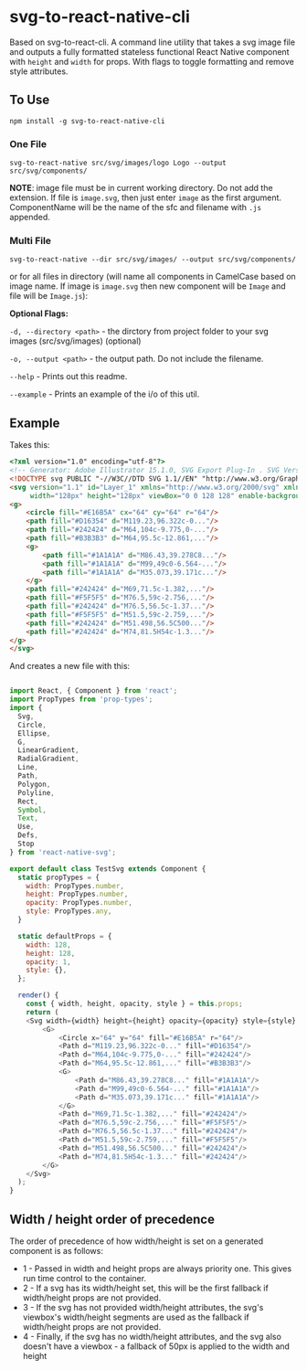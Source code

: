 # svg-to-react-native-cli
Based on svg-to-react-cli.
A command line utility that takes a svg image file and outputs a fully formatted stateless functional React Native component with `height` and `width` for props. With flags to toggle formatting and remove style attributes.

## To Use
`npm install -g svg-to-react-native-cli`

### One File

`svg-to-react-native src/svg/images/logo Logo --output src/svg/components/`

**NOTE**: image file must be in current working directory. Do not add the extension. If file is `image.svg`, then just enter `image` as the first argument. ComponentName will be the name of the sfc and filename with `.js` appended.

### Multi File

`svg-to-react-native --dir src/svg/images/ --output src/svg/components/`

or for all files in directory (will name all components in CamelCase based on image name. If image is `image.svg` then new component will be `Image` and file will be `Image.js`):


**Optional Flags:**

`-d, --directory <path>` - the dirctory from project folder to your svg images (src/svg/images) (optional)

`-o, --output <path>` - the output path. Do not include the filename.

`--help` - Prints out this readme.

`--example` - Prints an example of the i/o of this util.

## Example

Takes this:
```html
<?xml version="1.0" encoding="utf-8"?>
<!-- Generator: Adobe Illustrator 15.1.0, SVG Export Plug-In . SVG Version: 6.00 Build 0)  -->
<!DOCTYPE svg PUBLIC "-//W3C//DTD SVG 1.1//EN" "http://www.w3.org/Graphics/SVG/1.1/DTD/svg11.dtd">
<svg version="1.1" id="Layer_1" xmlns="http://www.w3.org/2000/svg" xmlns:xlink="http://www.w3.org/1999/xlink" x="0px" y="0px"
	 width="128px" height="128px" viewBox="0 0 128 128" enable-background="new 0 0 128 128" xml:space="preserve">
<g>
	<circle fill="#E16B5A" cx="64" cy="64" r="64"/>
	<path fill="#D16354" d="M119.23,96.322c-0..."/>
	<path fill="#242424" d="M64,104c-9.775,0-..."/>
	<path fill="#B3B3B3" d="M64,95.5c-12.861,..."/>
	<g>
		<path fill="#1A1A1A" d="M86.43,39.278C8..."/>
		<path fill="#1A1A1A" d="M99,49c0-6.564-..."/>
		<path fill="#1A1A1A" d="M35.073,39.171c..."/>
	</g>
	<path fill="#242424" d="M69,71.5c-1.382,..."/>
	<path fill="#F5F5F5" d="M76.5,59c-2.756,..."/>
	<path fill="#242424" d="M76.5,56.5c-1.37..."/>
	<path fill="#F5F5F5" d="M51.5,59c-2.759,..."/>
	<path fill="#242424" d="M51.498,56.5C500..."/>
	<path fill="#242424" d="M74,81.5H54c-1.3..."/>
</g>
</svg>
```
And creates a new file with this:

```javascript

import React, { Component } from 'react';
import PropTypes from 'prop-types';
import {
  Svg,
  Circle,
  Ellipse,
  G,
  LinearGradient,
  RadialGradient,
  Line,
  Path,
  Polygon,
  Polyline,
  Rect,
  Symbol,
  Text,
  Use,
  Defs,
  Stop
} from 'react-native-svg';

export default class TestSvg extends Component {
  static propTypes = {
    width: PropTypes.number,
    height: PropTypes.number,
    opacity: PropTypes.number,
    style: PropTypes.any,
  }

  static defaultProps = {
    width: 128,
    height: 128,
    opacity: 1,
    style: {},
  };

  render() {
    const { width, height, opacity, style } = this.props;
  	return (
    <Svg width={width} height={height} opacity={opacity} style={style} id="Layer_1" version="1.1" viewBox="0 0 128 128" x="0px" y="0px" xmlSpace="preserve">
    	<G>
    		<Circle x="64" y="64" fill="#E16B5A" r="64"/>
    		<Path d="M119.23,96.322c-0..." fill="#D16354"/>
    		<Path d="M64,104c-9.775,0-..." fill="#242424"/>
    		<Path d="M64,95.5c-12.861,..." fill="#B3B3B3"/>
    		<G>
    			<Path d="M86.43,39.278C8..." fill="#1A1A1A"/>
    			<Path d="M99,49c0-6.564-..." fill="#1A1A1A"/>
    			<Path d="M35.073,39.171c..." fill="#1A1A1A"/>
    		</G>
    		<Path d="M69,71.5c-1.382,..." fill="#242424"/>
    		<Path d="M76.5,59c-2.756,..." fill="#F5F5F5"/>
    		<Path d="M76.5,56.5c-1.37..." fill="#242424"/>
    		<Path d="M51.5,59c-2.759,..." fill="#F5F5F5"/>
    		<Path d="M51.498,56.5C500..." fill="#242424"/>
    		<Path d="M74,81.5H54c-1.3..." fill="#242424"/>
    	</G>
    </Svg>
  );
}
```

## Width / height order of precedence
The order of precedence of how width/height is set on a generated component is as follows:

 - 1 - Passed in width and height props are always priority one. This gives run time control to the container.
 - 2 - If a svg has its width/height set, this will be the first fallback if width/height props are not provided.
 - 3 - If the svg has not provided width/height attributes, the svg's viewbox's width/height segments are used as the fallback if width/height props are not provided.
 - 4 - Finally, if the svg has no width/height attributes, and the svg also doesn't have a viewbox - a fallback of 50px is applied to the width and height
